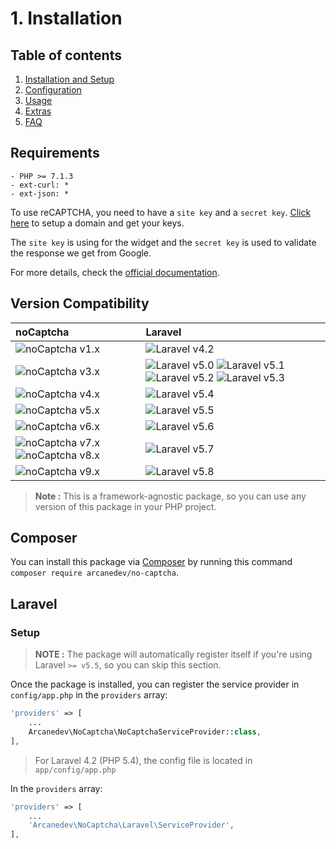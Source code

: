 # 1. Installation

## Table of contents

  1. [Installation and Setup](1-Installation-and-Setup.md)
  2. [Configuration](2-Configuration.md)
  3. [Usage](3-Usage.md)
  4. [Extras](4-Extras.md)
  5. [FAQ](5-FAQ.md)

## Requirements

    - PHP >= 7.1.3
    - ext-curl: *
    - ext-json: *

To use reCAPTCHA, you need to have a `site key` and a `secret key`. [Click here](https://www.google.com/recaptcha/admin) to setup a domain and get your keys.

The `site key` is using for the widget and the `secret key` is used to validate the response we get from Google.

For more details, check the [official documentation](https://developers.google.com/recaptcha/).

## Version Compatibility

| noCaptcha                                                           | Laravel                                                                                                             |
|:--------------------------------------------------------------------|:--------------------------------------------------------------------------------------------------------------------|
| ![noCaptcha v1.x][no_captcha_1_x]                                   | ![Laravel v4.2][laravel_4_2]                                                                                        |
| ![noCaptcha v3.x][no_captcha_3_x]                                   | ![Laravel v5.0][laravel_5_0] ![Laravel v5.1][laravel_5_1] ![Laravel v5.2][laravel_5_2] ![Laravel v5.3][laravel_5_3] |
| ![noCaptcha v4.x][no_captcha_4_x]                                   | ![Laravel v5.4][laravel_5_4]                                                                                        |
| ![noCaptcha v5.x][no_captcha_5_x]                                   | ![Laravel v5.5][laravel_5_5]                                                                                        |
| ![noCaptcha v6.x][no_captcha_6_x]                                   | ![Laravel v5.6][laravel_5_6]                                                                                        |
| ![noCaptcha v7.x][no_captcha_7_x] ![noCaptcha v8.x][no_captcha_8_x] | ![Laravel v5.7][laravel_5_7]                                                                                        |
| ![noCaptcha v9.x][no_captcha_9_x]                                   | ![Laravel v5.8][laravel_5_8]                                                                                        |

> **Note :** This is a framework-agnostic package, so you can use any version of this package in your PHP project.

[laravel_4_2]:    https://img.shields.io/badge/v4.2-supported-brightgreen.svg?style=flat-square "Laravel v4.2"
[laravel_5_0]:    https://img.shields.io/badge/v5.0-supported-brightgreen.svg?style=flat-square "Laravel v5.0"
[laravel_5_1]:    https://img.shields.io/badge/v5.1-supported-brightgreen.svg?style=flat-square "Laravel v5.1"
[laravel_5_2]:    https://img.shields.io/badge/v5.2-supported-brightgreen.svg?style=flat-square "Laravel v5.2"
[laravel_5_3]:    https://img.shields.io/badge/v5.3-supported-brightgreen.svg?style=flat-square "Laravel v5.3"
[laravel_5_4]:    https://img.shields.io/badge/v5.4-supported-brightgreen.svg?style=flat-square "Laravel v5.4"
[laravel_5_5]:    https://img.shields.io/badge/v5.5-supported-brightgreen.svg?style=flat-square "Laravel v5.5"
[laravel_5_6]:    https://img.shields.io/badge/v5.6-supported-brightgreen.svg?style=flat-square "Laravel v5.6"
[laravel_5_7]:    https://img.shields.io/badge/v5.7-supported-brightgreen.svg?style=flat-square "Laravel v5.7"
[laravel_5_8]:    https://img.shields.io/badge/v5.8-supported-brightgreen.svg?style=flat-square "Laravel v5.8"

[no_captcha_1_x]: https://img.shields.io/badge/version-1.*-blue.svg?style=flat-square "noCaptcha v1.*"
[no_captcha_3_x]: https://img.shields.io/badge/version-3.*-blue.svg?style=flat-square "noCaptcha v3.*"
[no_captcha_4_x]: https://img.shields.io/badge/version-4.*-blue.svg?style=flat-square "noCaptcha v4.*"
[no_captcha_5_x]: https://img.shields.io/badge/version-5.*-blue.svg?style=flat-square "noCaptcha v5.*"
[no_captcha_6_x]: https://img.shields.io/badge/version-6.*-blue.svg?style=flat-square "noCaptcha v6.*"
[no_captcha_7_x]: https://img.shields.io/badge/version-7.*-blue.svg?style=flat-square "noCaptcha v7.*"
[no_captcha_8_x]: https://img.shields.io/badge/version-8.*-blue.svg?style=flat-square "noCaptcha v8.*"
[no_captcha_9_x]: https://img.shields.io/badge/version-9.*-blue.svg?style=flat-square "noCaptcha v9.*"

## Composer

You can install this package via [Composer](http://getcomposer.org/) by running this command `composer require arcanedev/no-captcha`.

## Laravel

### Setup

> **NOTE :** The package will automatically register itself if you're using Laravel `>= v5.5`, so you can skip this section.

Once the package is installed, you can register the service provider in `config/app.php` in the `providers` array:

```php
'providers' => [
    ...
    Arcanedev\NoCaptcha\NoCaptchaServiceProvider::class,
],
```

> For Laravel 4.2 (PHP 5.4), the config file is located in `app/config/app.php`

In the `providers` array:

```php
'providers' => [
    ...
    'Arcanedev\NoCaptcha\Laravel\ServiceProvider',
],
```

